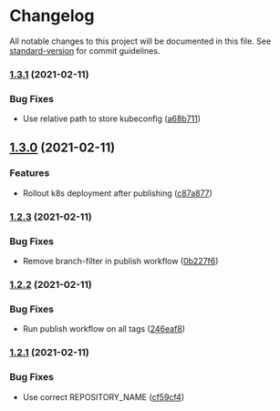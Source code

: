 # Changelog

All notable changes to this project will be documented in this file. See [standard-version](https://github.com/conventional-changelog/standard-version) for commit guidelines.

### [1.3.1](https://github.com/flagbit/flagbit-technology-radar/compare/1.3.0...1.3.1) (2021-02-11)


### Bug Fixes

* Use relative path to store kubeconfig ([a68b711](https://github.com/flagbit/flagbit-technology-radar/commit/a68b711c36d6a3ab85bbf1d113db6ad321911067))

## [1.3.0](https://github.com/flagbit/flagbit-technology-radar/compare/1.2.3...1.3.0) (2021-02-11)


### Features

* Rollout k8s deployment after publishing ([c87a877](https://github.com/flagbit/flagbit-technology-radar/commit/c87a8779562d67dcf1da584a2479fb4c092eff2d))

### [1.2.3](https://github.com/flagbit/flagbit-technology-radar/compare/1.2.2...1.2.3) (2021-02-11)


### Bug Fixes

* Remove branch-filter in publish workflow ([0b227f6](https://github.com/flagbit/flagbit-technology-radar/commit/0b227f6c548590915cad89c53e0480cd9c209587))

### [1.2.2](https://github.com/flagbit/flagbit-technology-radar/compare/1.2.1...1.2.2) (2021-02-11)


### Bug Fixes

* Run publish workflow on all tags ([246eaf8](https://github.com/flagbit/flagbit-technology-radar/commit/246eaf8779e3249919b18b843d200164961d62de))

### [1.2.1](https://github.com/flagbit/flagbit-technology-radar/compare/1.2.0...1.2.1) (2021-02-11)


### Bug Fixes

* Use correct REPOSITORY_NAME ([cf59cf4](https://github.com/flagbit/flagbit-technology-radar/commit/cf59cf4cb331f376263da8537bfa97fff45f9e50))
